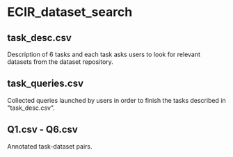 # ECIR_dataset_search

## task_desc.csv

Description of 6 tasks and each task asks users to look for relevant datasets from the dataset repository.

## task_queries.csv

Collected queries launched by users in order to finish the tasks described in "task_desc.csv".

## Q1.csv - Q6.csv

Annotated task-dataset pairs.